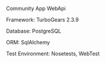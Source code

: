 Community App WebApi

Framework: TurboGears 2.3.9

Database: PostgreSQL

ORM: SqlAlchemy

Test Environment: Nosetests, WebTest
